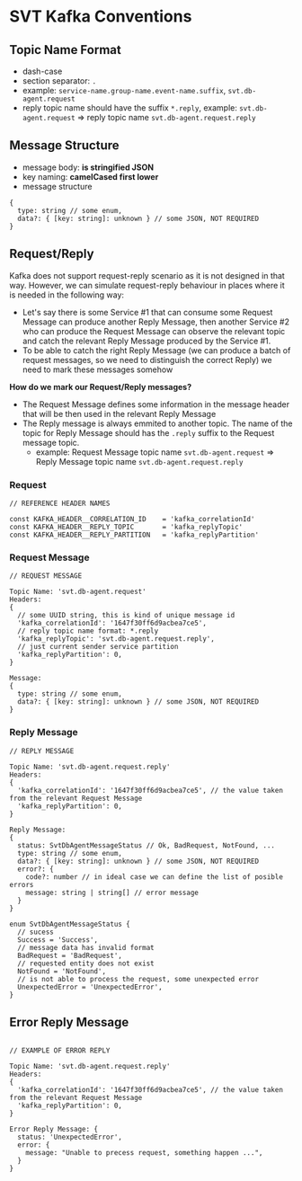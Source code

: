 # SVT Kafka Conventions

## Topic Name Format
- dash-case
- section separator: `.`
- example: `service-name.group-name.event-name.suffix`, `svt.db-agent.request`
- reply topic name should have the suffix `*.reply`, example: `svt.db-agent.request` => reply topic name `svt.db-agent.request.reply`


## Message Structure

- message body: **is stringified JSON**
- key naming: **camelCased first lower**
- message structure
``` 
{
  type: string // some enum,
  data?: { [key: string]: unknown } // some JSON, NOT REQUIRED
}
```

## Request/Reply

Kafka does not support request-reply scenario as it is not designed in that way. However, we can simulate request-reply behaviour in places where it is needed in the following way:

- Let's say there is some Service #1 that can consume some Request Message can produce another Reply Message, then another Service #2 who can produce the Request Message can observe the relevant topic and catch the relevant Reply Message produced by the Service #1.  
- To be able to catch the right Reply Message (we can produce a batch of request messages, so we need to distinguish the correct Reply) we need to mark these messages somehow

**How do we mark our Request/Reply messages?**
- The Request Message defines some information in the message header that will be then used in the relevant Reply Message
- The Reply message is always emmited to another topic. The name of the topic for Reply Message should has the `.reply` suffix to the Request message topic.
  - example: Request Message topic name `svt.db-agent.request` => Reply Message topic name `svt.db-agent.request.reply`

### Request
```
// REFERENCE HEADER NAMES

const KAFKA_HEADER__CORRELATION_ID    = 'kafka_correlationId'
const KAFKA_HEADER__REPLY_TOPIC       = 'kafka_replyTopic'
const KAFKA_HEADER__REPLY_PARTITION   = 'kafka_replyPartition'
```
### Request Message

```
// REQUEST MESSAGE

Topic Name: 'svt.db-agent.request'
Headers:
{
  // some UUID string, this is kind of unique message id
  'kafka_correlationId': '1647f30ff6d9acbea7ce5',
  // reply topic name format: *.reply
  'kafka_replyTopic': 'svt.db-agent.request.reply',
  // just current sender service partition
  'kafka_replyPartition': 0, 
}

Message: 
{
  type: string // some enum,
  data?: { [key: string]: unknown } // some JSON, NOT REQUIRED
}
```
### Reply Message

```
// REPLY MESSAGE

Topic Name: 'svt.db-agent.request.reply'
Headers:
{
  'kafka_correlationId': '1647f30ff6d9acbea7ce5', // the value taken from the relevant Request Message 
  'kafka_replyPartition': 0, 
}

Reply Message: 
{
  status: SvtDbAgentMessageStatus // Ok, BadRequest, NotFound, ...
  type: string // some enum,
  data?: { [key: string]: unknown } // some JSON, NOT REQUIRED
  error?: {
    code?: number // in ideal case we can define the list of posible errors
    message: string | string[] // error message
  }
}

enum SvtDbAgentMessageStatus {
  // sucess
  Success = 'Success',
  // message data has invalid format
  BadRequest = 'BadRequest', 
  // requested entity does not exist 
  NotFound = 'NotFound', 
  // is not able to process the request, some unexpected error
  UnexpectedError = 'UnexpectedError', 
}
```
## Error Reply Message

```

// EXAMPLE OF ERROR REPLY

Topic Name: 'svt.db-agent.request.reply'
Headers:
{
  'kafka_correlationId': '1647f30ff6d9acbea7ce5', // the value taken from the relevant Request Message 
  'kafka_replyPartition': 0, 
}

Error Reply Message: {
  status: 'UnexpectedError',
  error: {
    message: "Unable to precess request, something happen ...",
  }
}

```


